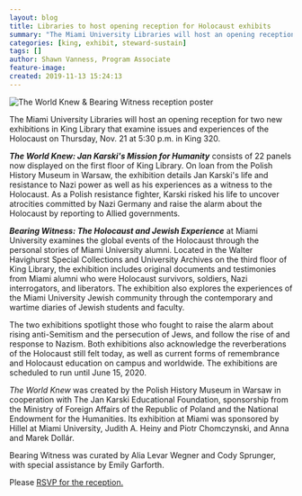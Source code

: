 ```yaml
---
layout: blog
title: Libraries to host opening reception for Holocaust exhibits
summary: "The Miami University Libraries will host an opening reception for two new exhibitions in King Library that examine issues and experiences of the Holocaust on Thursday, Nov. 21 at 5:30 p.m. in King 320."
categories: [king, exhibit, steward-sustain]
tags: []
author: Shawn Vanness, Program Associate
feature-image:
created: 2019-11-13 15:24:13
---
```

![The World Knew & Bearing Witness reception poster](/images/post-images/2019-11-21_Karski-Bearing-Opening_StorySquare.jpg)

The Miami University Libraries will host an opening reception for two new exhibitions in King Library that examine issues and experiences of the Holocaust on Thursday, Nov. 21 at 5:30 p.m. in King 320.

___The World Knew: Jan Karski's Mission for Humanity___ consists of 22 panels now displayed on the first floor of King Library. On loan from the Polish History Museum in Warsaw, the exhibition details Jan Karski's life and resistance to Nazi power as well as his experiences as a witness to the Holocaust. As a Polish resistance fighter, Karski risked his life to uncover atrocities committed by Nazi Germany and raise the alarm about the Holocaust by reporting to Allied governments.

___Bearing Witness: The Holocaust and Jewish Experience___ at Miami University examines the global events of the Holocaust through the personal stories of Miami University alumni. Located in the Walter Havighurst Special Collections and University Archives on the third floor of King Library, the exhibition includes original documents and testimonies from Miami alumni who were Holocaust survivors, soldiers, Nazi interrogators, and liberators. The exhibition also explores the experiences of the Miami University Jewish community through the contemporary and wartime diaries of Jewish students and faculty.

The two exhibitions spotlight those who fought to raise the alarm about rising anti-Semitism and the persecution of Jews, and follow the rise of and response to Nazism. Both exhibitions also acknowledge the reverberations of the Holocaust still felt today, as well as current forms of remembrance and Holocaust education on campus and worldwide. The exhibitions are scheduled to run until June 15, 2020.

_The World Knew_ was created by the Polish History Museum in Warsaw in cooperation with The Jan Karski Educational Foundation, sponsorship from the Ministry of Foreign Affairs of the Republic of Poland and the National Endowment for the Humanities. Its exhibition at Miami was sponsored by Hillel at Miami University, Judith A. Heiny and Piotr Chomczynski, and Anna and Marek Dollár.

Bearing Witness was curated by Alia Levar Wegner and Cody Sprunger, with special assistance by Emily Garforth.

Please [RSVP for the reception.](https://fs4.formsite.com/miamihillel/vqcjvumqq2/index.html)
